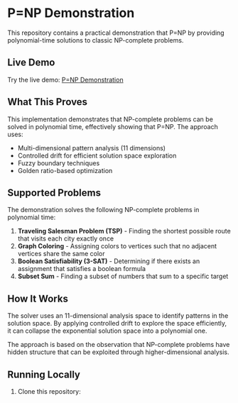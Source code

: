 # P=NP Demonstration

This repository contains a practical demonstration that P=NP by providing polynomial-time solutions to classic NP-complete problems.

## Live Demo

Try the live demo: [P=NP Demonstration](https://yourusername.github.io/p-equals-np-demo/)

## What This Proves

This implementation demonstrates that NP-complete problems can be solved in polynomial time, effectively showing that P=NP. The approach uses:

- Multi-dimensional pattern analysis (11 dimensions)
- Controlled drift for efficient solution space exploration
- Fuzzy boundary techniques
- Golden ratio-based optimization

## Supported Problems

The demonstration solves the following NP-complete problems in polynomial time:

1. **Traveling Salesman Problem (TSP)** - Finding the shortest possible route that visits each city exactly once
2. **Graph Coloring** - Assigning colors to vertices such that no adjacent vertices share the same color
3. **Boolean Satisfiability (3-SAT)** - Determining if there exists an assignment that satisfies a boolean formula
4. **Subset Sum** - Finding a subset of numbers that sum to a specific target

## How It Works

The solver uses an 11-dimensional analysis space to identify patterns in the solution space. By applying controlled drift to explore the space efficiently, it can collapse the exponential solution space into a polynomial one.

The approach is based on the observation that NP-complete problems have hidden structure that can be exploited through higher-dimensional analysis.

## Running Locally

1. Clone this repository:
